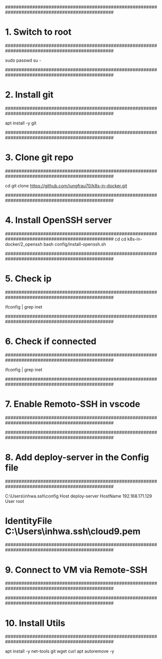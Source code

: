################################################################################################
# 1. Switch to root
################################################################################################

sudo passwd
su -

################################################################################################
# 2. Install git
################################################################################################

apt install -y git


################################################################################################
# 3. Clone git repo
################################################################################################

cd 
git clone https://github.com/jungfrau70/k8s-in-docker.git


################################################################################################
# 4. Install OpenSSH server
################################################################################################
cd
cd k8s-in-docker/2_openssh
bash config/install-openssh.sh


################################################################################################
# 5. Check ip
################################################################################################

ifconfig | grep inet


################################################################################################
# 6. Check if connected
################################################################################################

ifconfig | grep inet


################################################################################################
# 7. Enable Remoto-SSH in vscode
################################################################################################



################################################################################################
# 8. Add deploy-server in the Config file
################################################################################################

C:\Users\inhwa\.ssh\config
Host deploy-server
  HostName 192.168.171.129
  User root
  # IdentityFile C:\Users\inhwa\.ssh\cloud9.pem


################################################################################################
# 9. Connect to VM via Remote-SSH
################################################################################################



################################################################################################
# 10. Install Utils
################################################################################################

apt install -y net-tools git wget curl
apt autoremove -y
